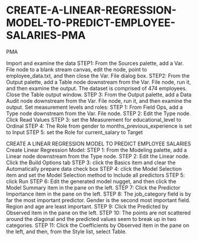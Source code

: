 # CREATE-A-LINEAR-REGRESSION-MODEL-TO-PREDICT-EMPLOYEE-SALARIES-PMA
PMA

Import and examine the data 
 STEP1: From the Sources palette, add a Var. File node to a blank stream canvas, 
edit the node, point to employee_data.txt, and then close the Var. File dialog 
box. 
STEP2: From the Output palette, add a Table node downstream from the Var. 
File node, run it, and then examine the output. The dataset is comprised of 474 
employees. 
 Close the Table output window. 
STEP 3: From the Output palette, add a Data Audit node downstream from 
the Var. File node, run it, and then examine the output. 
Set measurement levels and roles: 
STEP 1: From Field Ops, add a Type node downstream from the Var. File node. 
STEP 2: Edit the Type node. Click Read Values 
STEP 3: set the Measurement for educational_level to Ordinal 
STEP 4: The Role from gender to months_previous_experience is set to Input 
STEP 5: set the Role for current_salary to Target 
 
CREATE A LINEAR REGRESSION MODEL TO 
PREDICT EMPLOYEE SALARIES 
Create Linear Regression Model: 
STEP 1: From the Modeling palette, add a Linear node downstream from 
the Type node. 
STEP 2: Edit the Linear node. Click the Build Options tab 
STEP 3: click the Basics item and clear the Automatically prepare data check box 
STEP 4: click the Model Selection item and set the Model Selection method 
to Include all predictors 
STEP 5: click Run 
STEP 6: Edit the generated model nugget, and then click the Model Summary item in 
the pane on the left. 
STEP 7: Click the Predictor Importance item in the pane on the left. 
STEP 8: The job_category field is by far the most important predictor. Gender is the 
second most important field. Region and age are least important. 
STEP 9: Click the Predicted by Observed item in the pane on the left. 
STEP 10: The points are not scattered around the diagonal and the predicted values 
seem to break up in two categories. 
STEP 11: Click the Coefficients by Observed item in the pane on the left, and then, 
from the Style list, select Table. 

